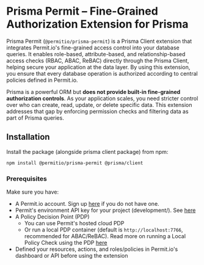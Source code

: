 # Prisma Permit – Fine-Grained Authorization Extension for Prisma

Prisma Permit (`@permitio/prisma-permit`) is a Prisma Client extension that integrates Permit.io's fine-grained access control into your database queries. It enables role-based, attribute-based, and relationship-based access checks (RBAC, ABAC, ReBAC) directly through the Prisma Client, helping secure your application at the data layer. By using this extension, you ensure that every database operation is authorized according to central policies defined in Permit.io.

Prisma is a powerful ORM but **does not provide built-in fine-grained authorization controls**. As your application scales, you need stricter control over who can create, read, update, or delete specific data. This extension addresses that gap by enforcing permission checks and filtering data as part of Prisma queries.

## Installation

Install the package (alongside prisma client package) from npm:

```bash
npm install @permitio/prisma-permit @prisma/client
```

### Prerequisites

Make sure you have:

- A Permit.io account. Sign up [here](https://app.permit.io) if you do not have one.
- Permit's environment API key for your project (development/). See [here](https://docs.permit.io/api/api-with-cli/)
- A Policy Decision Point (PDP)
  - You can use Permit's hosted cloud PDP
  - Or run a local PDP container (default is `http://localhost:7766`, recommended for ABAC/ReBAC). Read more on running a Local Policy Check using the PDP [here](https://docs.permit.io/overview/perform-a-local-policy-check/)
- Defined your resources, actions, and roles/policies in Permit.io's dashboard or API before using the extension
